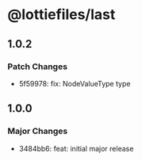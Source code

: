 # @lottiefiles/last

## 1.0.2

### Patch Changes

- 5f59978: fix: NodeValueType type

## 1.0.0

### Major Changes

- 3484bb6: feat: initial major release
